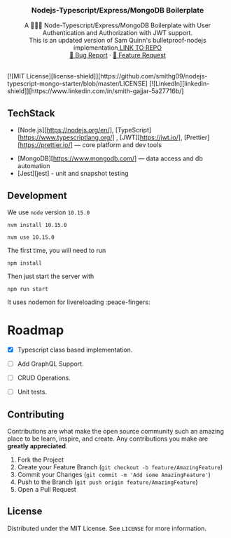 


<!-- PROJECT LOGO -->
<br />
<p align="center">
  <h3 align="center">Nodejs-Typescript/Express/MongoDB Boilerplate</h3>
  <p align="center">
    A 👨🏻‍💻 Node-Typescript/Express/MongoDB Boilerplate with User Authentication and Authorization with JWT support.
    <br />
    This is an updated version of Sam Quinn's bulletproof-nodejs implementation<a href="https://github.com/santiq/bulletproof-nodejs"> LINK TO REPO </a>
    <br />
    <a href="https://github.com/smithg09/nodejs-typescript-mongo-starter/issues/new?title=Report%20Bug">📝 Bug Report</a>
    ·
    <a href="https://github.com/smithg09/nodejs-typescript-mongo-starter/issues/new?title=Feature%20Request">📢 Feature Request</a>
    <br />
    <br />
  </p>
</p>
    [![MIT License][license-shield]][https://github.com/smithg09/nodejs-typescript-mongo-starter/blob/master/LICENSE]
    [![LinkedIn][linkedin-shield]][https://www.linkedin.com/in/smith-gajjar-5a27716b/]


## TechStack

* [Node.js][https://nodejs.org/en/], [TypeScript][https://www.typescriptlang.org/] , [JWT][https://jwt.io/], [Prettier][https://prettier.io/] — core platform and dev tools
<!-- * [GraphQL.js][gqljs], [GraphQL.js Relay][gqlrelay], [DataLoader][loader], [validator][validator] — [GraphQL][gql] schema and API endpoint -->
* [MongoDB][https://www.mongodb.com/] — data access and db automation
* [Jest][jest] - unit and snapshot testing


## Development

We use `node` version `10.15.0`

```
nvm install 10.15.0
```

```
nvm use 10.15.0
```

The first time, you will need to run

```
npm install
```

Then just start the server with 

```
npm run start
```
It uses nodemon for livereloading :peace-fingers:


# Roadmap
- [x] Typescript class based implementation.
- [ ] Add GraphQL Support.
- [ ] CRUD Operations.
- [ ] Unit tests.


<!-- CONTRIBUTING -->
## Contributing

Contributions are what make the open source community such an amazing place to be learn, inspire, and create. Any contributions you make are **greatly appreciated**.

1. Fork the Project
2. Create your Feature Branch (`git checkout -b feature/AmazingFeature`)
3. Commit your Changes (`git commit -m 'Add some AmazingFeature'`)
4. Push to the Branch (`git push origin feature/AmazingFeature`)
5. Open a Pull Request

<!-- LICENSE -->
## License

Distributed under the MIT License. See `LICENSE` for more information.
